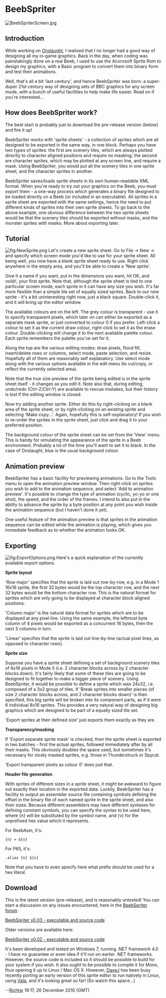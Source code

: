 # BeebSpriter

![](../../retrosoftwarecouk_wiki-20160918-wikidump/images/BeebSpriterScreen.jpg "BeebSpriterScreen.jpg")

## Introduction

While working on [Onslaught](OnslaughtDiary "wikilink"), I realised that I no longer had a good way of designing all my in-game graphics. Back in the day, when coding was painstakingly done on a real Beeb, I used to use the Acornsoft Sprite Rom to design my graphics, with a Basic program to convert them into binary form and test their animations.

Well, that's all a bit 'last century', and hence BeebSpriter was born: a super-duper 21st century way of designing sets of BBC graphics for any screen mode, with a bunch of useful facilities to help make life easier. Read on if you're interested...

## How does BeebSpriter work?

The best start is probably just to download the pre-release version (below) and fire it up!

BeebSpriter works with 'sprite sheets' - a collection of sprites which are all designed to be exported in the same way, in one block. Perhaps you have two types of sprites: the first are scenery tiles, which are always plotted directly to character aligned positions and require no masking; the second are character sprites, which may be plotted at any screen line, and require a mask. Using BeebSpriter, you would put all the scenery tiles in one sprite sheet, and the character sprites in another.

BeebSpriter saves/loads sprite sheets in its own human-readable XML format. When you're ready to try out your graphics on the Beeb, you must _export_ them - a one-way process which generates a binary file designed to be loaded directly on a Beeb (or included in an executable). All sprites in a sprite sheet are exported with the same settings, hence the need to put different kinds of sprites into their own sprite sheets. To go back to the above example, one obvious difference between the two sprite sheets would be that the scenery tiles should be exported without masks, and the monster sprites _with_ masks. More about exporting later.

## Tutorial

![](../../retrosoftwarecouk_wiki-20160918-wikidump/images/NewSprite.png "fig:NewSprite.png") Let's create a new sprite sheet. Go to File -&gt; New -&gt; and specify which screen mode you'd like to use for your sprite sheet. All being well, you now have a blank sprite sheet ready to use. Right click anywhere in the empty area, and you'll be able to create a 'New sprite'.

Give it a name if you want, put in the dimensions you want, hit OK, and _voilà!_, your first sprite. Note that, although the sprite sheet is tied to one particular screen mode, each sprite in it can have any size you wish. It's far more flexible than a simple tile set of equally sized sprites. Back to our new sprite - it's a bit uninteresting right now, just a black square. Double-click it, and it will bring up the editor window.

The available colours are on the left. The grey colour is transparent - use it to specify transparent pixels, which later on can either be exported as a separate mask sprite, or just converted to colour 0 if you prefer. Left-click a colour to set it as the current draw colour, right-click to set it as the erase colour. Double-clicking will change it to the next available palette colour. Each sprite remembers the palette you've set for it.

Along the top are the various editing modes: draw pixels, flood fill, insert/delete rows or columns, select mode, paste selection, and resize. Hopefully all of them are reasonably self explanatory. Use select mode along with the various options available in the edit menu (to cut/copy, or reflect the currently selected area).

Note that the true size preview of the sprite being edited is in the sprite sheet itself - it changes as you edit it. Note also that, during editing, undo/redo (Ctrl-Z/Ctrl-Y) are available to rescue mistakes, but their history is lost if the editing window is closed.

Now try adding another sprite. Either do this by right-clicking on a blank area of the sprite sheet, or by right-clicking on an existing sprite and selecting 'Make copy...'. Again, hopefully this is self-explanatory! If you wish to re-order the sprites in the sprite sheet, just click and drag it to your preferred position.

The background colour of the sprite sheet can be set from the 'View' menu. This is handy for simulating the appearance of the sprite in a Beeb environment. Probably a lot of the time you'll want to set it to black. In the case of Onslaught, blue is the usual background colour.

## Animation preview

BeebSpriter has a basic facility for previewing animations. Go to the Tools menu to open the animation preview window. Then right-click on sprites you wish to add to the animation sequence, and select 'Add to animation preview'. It's possible to change the type of animation (cyclic, yo-yo or one shot), the speed, and the order of the frames. I intend to also put in the ability to advance the sprite by a byte position at any point you wish inside the animation sequence (but I haven't done it yet).

One useful feature of the animation preview is that sprites in the animation sequence can be edited while the animation is playing, which gives you immediate feedback as to whether the animation looks OK.

## Exporting

![](../../retrosoftwarecouk_wiki-20160918-wikidump/images/ExportOptions.png "fig:ExportOptions.png") Here's a quick explanation of the currently available export options.

**Sprite layout**

'Row major' specifies that the sprite is laid out row-by-row, e.g. in a Mode 1 16x16 sprite, the first 32 bytes would be the top character row, and the next 32 bytes would be the bottom character row. This is the natural format for sprites which are only going to be displayed at character block aligned positions.

'Column major' is the natural data format for sprites which are to be displayed at any pixel line. Using the same example, the leftmost byte column of 4 pixels would be exported as a concurrent 16 bytes, then the next 3 columns in turn.

'Linear' specifies that the sprite is laid out line-by-line (actual pixel lines, as opposed to character rows).

**Sprite size**

Suppose you have a sprite sheet defining a set of background scenery tiles of 8x16 pixels in Mode 5 (i.e. 2 character blocks across by 2 character blocks down). It's fairly likely that some of these tiles are going to be designed to fit together to make a bigger piece of scenery. Using BeebSpriter, it would be possible to define a sprite which was 24x32, i.e. composed of a 3x2 group of tiles. If 'Break sprites into smaller pieces (of size 2 character blocks across, and 2 character blocks down)' is then specified, this big sprite will be broken into its component parts, as if it were 6 individual 8x16 sprites. This provides a very natural way of designing big graphics which are designed to be part of a equally sized tile set.

'Export sprites at their defined size' just exports them exactly as they are.

**Transparency/masking**

If 'Export separate sprite mask' is checked, then the sprite sheet is exported in two batches - first the actual sprites, followed immediately after by all their masks. This obviously doubles the space used, but sometimes it's necessary for nicely masked sprites, e.g. those in Thunderstruck or Spycat.

'Export transparent pixels as colour 0' does just that.

**Header file generation**

With sprites of different sizes in a sprite sheet, it might be awkward to figure out exactly their location in the exported data. Luckily, BeebSpriter has a facility to output an assembler source file containing symbols defining the offset in the binary file of each named sprite in the sprite sheet, and also their sizes. Because different assemblers may have different syntaxes for defining constant symbols, you can specify the syntax to be used here, where {n} will be substituted by the symbol name, and {v} for the unprefixed hex value which it represents.

For BeebAsm, it's: <tt>

`{n} = &{v}`

</tt>

For P65, it's: <tt>

`.alias {n} ${v}`

</tt>

Note that you have to even specify here what prefix should be used for a hex literal.

## Download

This is the latest version (pre-release), and is reasonably untested! You can start a discussion on any issues encountered, here in the [BeebSpriter forum](http://www.retrosoftware.co.uk/forum/viewforum.php?f=64).

[BeebSpriter v0.03 - executable and source code](http://www.retrosoftware.co.uk/wiki/images/2/2b/BeebSpriter-0.03.zip)

Older versions are available here:

[BeebSpriter v0.02 - executable and source code](http://www.retrosoftware.co.uk/wiki/images/6/66/BeebSpriter-0.02.zip)

It's been developed and tested on Windows 7, running .NET framework 4.0 - I have no guarantee or even idea if it'll run on earlier .NET frameworks. However, the source code is included so it should be possible to build for your system if you wish. It also _ought_ to be possible to compile it for Mono, thus opening it up to Linux / Mac OS X. However, [DaveJ](http://www.retrosoftware.co.uk/forum/memberlist.php?mode=viewprofile&u=62) has been busy recently porting an early version of this sprite editor to run natively in Linux, using [Vala](http://en.wikipedia.org/wiki/Vala_%28programming_language%29), and it's looking great so far! (So watch this space...)

--[Richtw](User%3ARichtw "wikilink") 19:17, 26 December 2010 (GMT)
